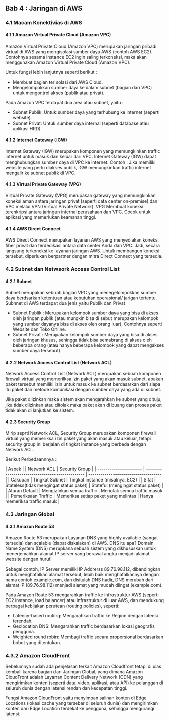 ## Bab 4 : Jaringan di AWS

### 4.1 Macam Konektivias di AWS

#### 4.1.1 Amazon Virtual Private Cloud (Amazon VPC)

Amazon Virtual Private Cloud (Amazon VPC) merupakan jaringan pribadi virtual di AWS yang mengisolasi sumber daya AWS (contoh AWS EC2). Contohnya sesama instance EC2 ingin saling terkoneksi, maka akan menggunakan Amazon Virtual Private Cloud (Amazon VPC).

Untuk fungsi lebih lanjutnya seperti berikut :
- Membuat bagian terisolasi dari AWS Cloud.
- Mengelompokkan sumber daya ke dalam subnet (bagian dari VPC) untuk mengontrol akses (publik atau privat).

Pada Amazon VPC terdapat dua area atau subnet, yaitu :
- Subnet Publik: Untuk sumber daya yang terhubung ke internet (seperti website).
- Subnet Privat: Untuk sumber daya internal (seperti database atau aplikasi HRD).

#### 4.1.2 Internet Gateway (IGW)

Internet Gateway (IGW) merupakan komponen yang memungkinkan traffic internet untuk masuk dan keluar dari VPC. Internet Gateway (IGW) dapat menghubungkan sumber daya di VPC ke internet. Contoh : Jika memiliki website yang perlu diakses publik, IGW memungkinkan traffic internet mengalir ke subnet publik di VPC.

#### 4.1.3 Virtual Private Gateway (VPG)

Virtual Private Gateway (VPG) merupakan gateway yang memungkinkan koneksi aman antara jaringan privat (seperti data center on-premise) dan VPC melalui VPN (Virtual Private Network). VPG Membuat koneksi terenkripsi antara jaringan internal perusahaan dan VPC. Cocok untuk aplikasi yang memerlukan keamanan tinggi.

#### 4.1.4 AWS Direct Connect

AWS Direct Connect merupakan layanan AWS yang menyediakan koneksi fiber privat dan terdedikasi antara data center Anda dan VPC. Jadi, secara langsung terkoneksi ke layanan jaringan AWS. Untuk membangun koneksi tersebut, diperlukan berpartner dengan mitra Direct Connect yang tersedia.

### 4.2 Subnet dan Netwsork Access Control List

#### 4.2.1 Subnet

Subnet merupakan sebuah bagian VPC yang menegelompokkan sumber daya berdsarkan ketentuan atau kebutuhan operasional/ jarigan tertentu. Subnnet di AWS terdapat dua jenis yaitu Publik dan Privat

- Subnet Publik : Merupakan kelompok sumber daya yang bisa di akses oleh jaringan publik (atau mungkin bisa di sebut merupakan kelompok yang sumber dayanya bisa di akses oleh orang luar), Contohnya seperti Website dan Toko Online.
- Subnet Privat : Merupakan kelompok sumber daya yang bisa di akses oleh jaringan khusus, sehingga tidak bisa semabrang di akses oleh beberapa orang (atau hanya beberapa kelompok yang dapat mengakses sumber daya tersebut).

#### 4.2.2 Network Access Control List (Network ACL)

Network Access Control List (Network ACL) merupakan sebuah komponen firewall virtual yang memerilksa izin paket yang akan masuk subnet, apakah paket tersebut memiliki izin untuk masuk ke subnet berdasarkan dari siapa itu paket dan metode komunikasi dengan sumber daya yang ada di subnet.

Jika paket diizinkan maka sistem akan mengarahkan ke subnet yang dituju, jika tidak diizinkan atau ditolak maka paket akan di buang dan proses paket tidak akan di lanjutkan ke sistem.

#### 4.2.3 Security Group

Mirip seprti Network ACL, Security Group merupakan komponen firewall virtual yang memeriksa izin paket yang akan masuk atau keluar, tetapi security group ini berjalan di tingkat instance yang berbeda dengan Network ACL.

Berikut Perbedaannnya : 

| Aspek      |           | Network ACL                                     | Security Group                       |
| ---------------------- | ----------------------------------------------- | ------------------------------------ |
| Cakupan                | Tingkat Subnet                                  | Tingkat instance (misalnya, EC2)     |
| Sifat                  | Stateless(tidak mengingat status paket)         | Stateful (mengingat status paket)    |
| Aturan Default         | Mengizinkan semua traffic                       | Menolak semua traffic masuk          |
| Pemeriksaan Traffic    | Memeriksa setiap paket yang melintas            | Hanya memeriksa traffic masuk        |

### 4.3 Jaringan Global

#### 4.3.1 Amazon Route 53

Amazon Route 53 merupakan Layanan DNS yang highly available (sangat tersedia) dan scalable (dapat diskalakan) di AWS. DNS itu apa? Domain Name System (DNS) merupkana sebuah sistem yang dikhususkan untuk menerjemahkan alamat IP server yang berawal angka menjadi alamat website dengan huruf. 

Sebagai contoh, IP Server memiliki IP Addrerss 89.76.98.112, dibandingkan untuk menghafalkan alamat tersebut, lebih baik menghafalkannya dengan nama contoh example.com, dan disitulah DNS hadir, DNS merubah dari alamat IP (89.76.98.112) menjadi alamat yang mudah diingat (example.com).

Pada Amazon Route 53 mengarahkan traffic ke infrastruktur AWS (seperti EC2 instance, load balancer) atau infrastruktur di luar AWS, dan mendukung berbagai kebijakan perutean (routing policies), seperti:
- Latency-based routing: Mengarahkan traffic ke Region dengan latensi terendah.
- Geolocation DNS: Mengarahkan traffic berdasarkan lokasi geografis pengguna.
- Weighted round robin: Membagi traffic secara proporsional berdasarkan bobot yang ditentukan.

### 4.3.2 Amazon CloudFront

Sebelumnya sudah ada penjelasan terkait Amazon Cloudfront tetapi di ulas kembali karena bagian dari Jaringan Global, yang dimana Amazon CloudFront adalah Layanan Content Delivery Network (CDN) yang mengirimkan konten (seperti data, video, aplikasi, atau API) ke pelanggan di seluruh dunia dengan latensi rendah dan kecepatan tinggi.

Fungsi Amazon CloudFront yaitu menyimpan salinan konten di Edge Locations (lokasi cache yang tersebar di seluruh dunia) dan mengirimkan konten dari Edge Location terdekat ke pengguna, sehingga mengurangi latensi.


